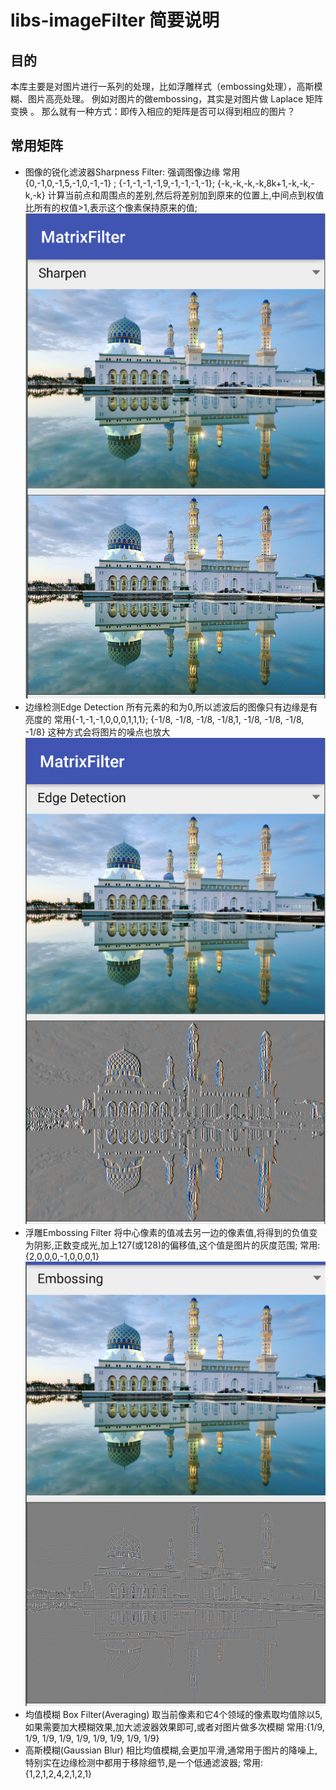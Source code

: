 # libs-imageFilter 简要说明
## 目的
本库主要是对图片进行一系列的处理，比如浮雕样式（embossing处理），高斯模糊、图片高亮处理。
例如对图片的做embossing，其实是对图片做 Laplace 矩阵变换 。
那么就有一种方式：即传入相应的矩阵是否可以得到相应的图片？
## 常用矩阵
- 图像的锐化滤波器Sharpness Filter:
强调图像边缘
常用{0,-1,0,-1,5,-1,0,-1,-1}  ;
{-1,-1,-1,-1,9,-1,-1,-1,-1};
{-k,-k,-k,-k,8k+1,-k,-k,-k,-k}
计算当前点和周围点的差别,然后将差别加到原来的位置上,中间点到权值比所有的权值\>1,表示这个像素保持原来的值;
![](capture/DraggedImage.png)
- 边缘检测Edge Detection
所有元素的和为0,所以滤波后的图像只有边缘是有亮度的
常用{-1,-1,-1,0,0,0,1,1,1};
{-1/8, -1/8, -1/8, -1/8,1, -1/8, -1/8, -1/8, -1/8}
这种方式会将图片的噪点也放大
![](capture/DraggedImage-1.png)
- 浮雕Embossing Filter
将中心像素的值减去另一边的像素值,将得到的负值变为阴影,正数变成光,加上127(或128)的偏移值,这个值是图片的灰度范围;
常用:{2,0,0,0,-1,0,0,0,1}
![](capture/DraggedImage-2.png)
- 均值模糊 Box Filter(Averaging)
取当前像素和它4个领域的像素取均值除以5,如果需要加大模糊效果,加大滤波器效果即可,或者对图片做多次模糊
常用:{1/9, 1/9, 1/9, 1/9, 1/9, 1/9, 1/9, 1/9, 1/9}
- 高斯模糊(Gaussian Blur)
相比均值模糊,会更加平滑,通常用于图片的降噪上,特别实在边缘检测中都用于移除细节,是一个低通滤波器;
常用:{1,2,1,2,4,2,1,2,1}


